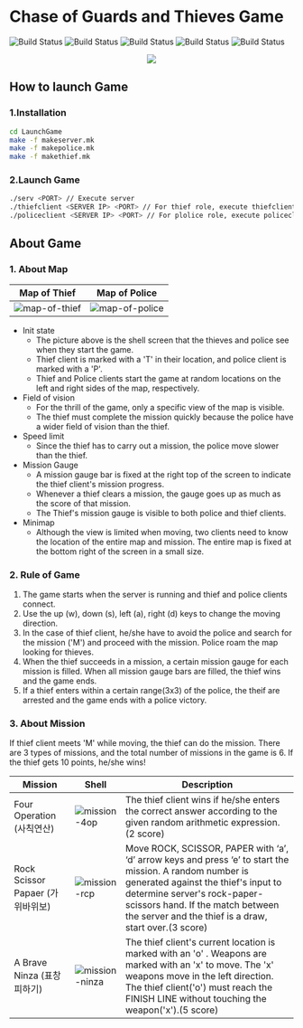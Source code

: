# Chase of Guards and Thieves Game
![Build Status](https://img.shields.io/badge/-c-brightgreen)    ![Build Status](https://img.shields.io/badge/-shell-yellow) ![Build Status](https://img.shields.io/badge/-socket.h-lightgrey) ![Build Status](https://img.shields.io/badge/-pthread.h-lightgrey) ![Build Status](https://img.shields.io/badge/-ncurse.h-lightgrey)  
                                    <p align="center">
	<img src="https://user-images.githubusercontent.com/42794463/132095811-0c19d62f-1ab6-4b5d-a845-f3a25b5e2ff8.PNG"/>
</p>
                                    
                                 
## How to launch Game
### 1.Installation
```sh
cd LaunchGame
make -f makeserver.mk
make -f makepolice.mk
make -f makethief.mk
```
### 2.Launch Game
```sh
./serv <PORT> // Execute server
./thiefclient <SERVER IP> <PORT> // For thief role, execute thiefclient
./policeclient <SERVER IP> <PORT> // For plolice role, execute policeclient
```

## About Game
### 1. About Map
| Map of Thief | Map of Police |
| ------ | ------ |
| ![map-of-thief](https://user-images.githubusercontent.com/42794463/132094185-b79f7f4c-855a-4eee-8b77-b7ad1554b23e.png)  | ![map-of-police](https://user-images.githubusercontent.com/42794463/132094228-62f973a4-60aa-44bd-a245-87146d838147.png)  |
- Init state
  - The picture above is the shell screen that the thieves and police see when they start the game.
  - Thief client is marked with a 'T' in their location, and police client is marked with a 'P'.
  - Thief and Police clients start the game at random locations on the left and right sides of the map, respectively.
- Field of vision
  - For the thrill of the game, only a specific view of the map is visible.
  - The thief must complete the mission quickly because the police have a wider field of vision than the thief.
- Speed limit
  - Since the thief has to carry out a mission, the police move slower than the thief.
- Mission Gauge
  - A mission gauge bar is fixed at the right top of the screen to indicate the thief client's mission progress.
  - Whenever a thief clears a mission, the gauge goes up as much as the score of that mission.
  - The Thief's mission gauge is visible to both police and thief clients.
- Minimap
  - Although the view is limited when moving, two clients need to know the location of the entire map and mission. The entire map is fixed at the bottom right of the screen in a small size.

### 2. Rule of Game
1. The game starts when the server is running and thief and police clients connect.
2. Use the up (w), down (s), left (a), right (d) keys to change the moving direction.
3. In the case of thief client, he/she have to avoid the police and search for the mission ('M') and proceed with the mission. Police roam the map looking for thieves.
4. When the thief succeeds in a mission, a certain mission gauge for each mission is filled.
When all mission gauge bars are filled, the thief wins and the game ends.
5. If a thief enters within a certain range(3x3) of the police, the theif are arrested and the game ends with a police victory.

### 3. About Mission
If thief client meets 'M' while moving, the thief can do the mission. There are 3 types of missions, and the total number of missions in the game is 6. If the thief gets 10 points, he/she wins!

|Mission| Shell | Description |
|------| ------ | ------ |
|Four Operation    (사칙연산)|![mission-4op](https://user-images.githubusercontent.com/42794463/132095912-5f81ac53-dcc8-4774-98e7-837cf90b99c2.png) | The thief client wins if he/she enters the correct answer according to the given random arithmetic expression.(2 score) |
|Rock Scissor Papaer    (가위바위보)|![mission-rcp](https://user-images.githubusercontent.com/42794463/132095907-cf6ce2c2-a5a5-44ab-80aa-a7fc6d5dbe13.png) |  Move ROCK, SCISSOR, PAPER with ‘a’, ‘d’ arrow keys and press ‘e’ to start the mission. A random number is generated against the thief's input to determine server's rock-paper-scissors hand. If the match between the server and the thief is a draw, start over.(3 score) |
|A Brave Ninza (표창피하기)|![mission-ninza](https://user-images.githubusercontent.com/42794463/132095906-17134c9d-1df0-462e-bf56-5e71f254996e.png) | The thief client's current location is marked with an 'o' . Weapons are marked with an 'x' to move. The 'x' weapons move in the left direction. The thief client('o') must reach the FINISH LINE without touching the weapon('x').(5 score) |
 
